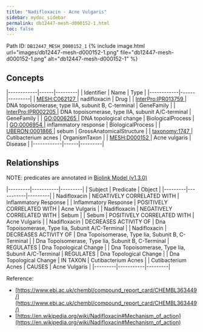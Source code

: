 ```yaml
---
title: "Nadifloxacin - Acne Vulgaris"
sidebar: mydoc_sidebar
permalink: db12447-mesh-d000152-1.html
toc: false 
---
```



Path ID: `DB12447_MESH_D000152_1`
{% include image.html url="images/db12447-mesh-d000152-1.png" file="db12447-mesh-d000152-1.png" alt="db12447-mesh-d000152-1" %}

## Concepts

|------------|------|---------|
| Identifier | Name | Type    |
|------------|------|---------|
| <a href="https://identifiers.org/MESH:C062127">MESH:C062127 </a> | nadifloxacin | Drug |
| <a href="https://identifiers.org/InterPro:IPR013759">InterPro:IPR013759 </a> | DNA topoisomerase, type IIA, subunit B, C-terminal | GeneFamily |
| <a href="https://identifiers.org/InterPro:IPR002205">InterPro:IPR002205 </a> | DNA topoisomerase, type IIA, subunit A/C-terminal | GeneFamily |
| <a href="https://identifiers.org/GO:0006265">GO:0006265 </a> | DNA topological change | BiologicalProcess |
| <a href="https://identifiers.org/GO:0006954">GO:0006954 </a> | inflammatory response | BiologicalProcess |
| <a href="https://identifiers.org/UBERON:0001866">UBERON:0001866 </a> | sebum | GrossAnatomicalStructure |
| <a href="https://identifiers.org/taxonomy:1747">taxonomy:1747 </a> | Cutibacterium acnes | OrganismTaxon |
| <a href="https://identifiers.org/MESH:D000152">MESH:D000152 </a> | Acne vulgaris | Disease |
|------------|------|---------|

## Relationships


NOTE: predicates are annotated in <a href="https://github.com/biolink/biolink-model/releases/tag/v1.3.0">Biolink Model (v1.3.0)</a>

|---------|-----------|---------|
| Subject | Predicate | Object  |
|---------|-----------|---------|
| Nadifloxacin | NEGATIVELY CORRELATED WITH | Inflammatory Response |
| Inflammatory Response | POSITIVELY CORRELATED WITH | Acne Vulgaris |
| Nadifloxacin | NEGATIVELY CORRELATED WITH | Sebum |
| Sebum | POSITIVELY CORRELATED WITH | Acne Vulgaris |
| Nadifloxacin | DECREASES ACTIVITY OF | Dna Topoisomerase, Type Iia, Subunit A/C-Terminal |
| Nadifloxacin | DECREASES ACTIVITY OF | Dna Topoisomerase, Type Iia, Subunit B, C-Terminal |
| Dna Topoisomerase, Type Iia, Subunit B, C-Terminal | REGULATES | Dna Topological Change |
| Dna Topoisomerase, Type Iia, Subunit A/C-Terminal | REGULATES | Dna Topological Change |
| Dna Topological Change | IN TAXON | Cutibacterium Acnes |
| Cutibacterium Acnes | CAUSES | Acne Vulgaris |
|---------|-----------|---------|

Reference: 
  - [https://www.ebi.ac.uk/chembl/compound_report_card/CHEMBL363449/](https://www.ebi.ac.uk/chembl/compound_report_card/CHEMBL363449/)
  - [https://en.wikipedia.org/wiki/Nadifloxacin#Mechanism_of_action](https://en.wikipedia.org/wiki/Nadifloxacin#Mechanism_of_action)
